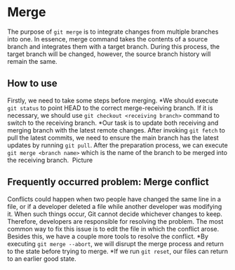 # Merge

The purpose of `git merge` is to integrate changes from multiple branches into one. In essence, merge command takes the
contents of a source branch and integrates them with a target branch. During this process, the target branch will be
changed, however, the source branch history will remain the same.

## How to use

Firstly, we need to take some steps before merging.
*We should execute `git status` to point HEAD to the correct merge-receiving branch. If it is necessary, we should
use `git checkout <receiving branch>` command to switch to the receiving branch.
*Our task is to update both receiving and merging branch with the latest remote changes. After invoking `git fetch` to
pull the latest commits, we need to ensure the main branch has the latest updates by running `git pull`. After the
preparation process, we can execute `git merge <branch name>` which is the name of the branch to be merged into the
receiving branch.
![]() Picture

## Frequently occurred problem: Merge conflict

Conflicts could happen when two people have changed the same line in a file, or if a developer deleted a file while
another developer was modifying it. When such things occur, Git cannot decide whichever changes to keep. Therefore,
developers are responsible for resolving the problem. The most common way to fix this issue is to edit the file in which
the conflict arose. Besides this, we have a couple more tools to resolve the conflict.
*By executing `git merge --abort`, we will disrupt the merge process and return to the state before trying to merge.
*If we run `git reset`, our files can return to an earlier good state.
